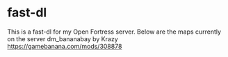 # fast-dl
This is a fast-dl for my Open Fortress server.
Below are the maps currently on the server
dm_bananabay by Krazy https://gamebanana.com/mods/308878
